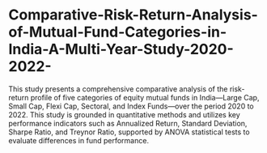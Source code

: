# Comparative-Risk-Return-Analysis-of-Mutual-Fund-Categories-in-India-A-Multi-Year-Study-2020-2022-
This study presents a comprehensive comparative analysis of the risk-return profile of five categories of equity mutual funds in India—Large Cap, Small Cap, Flexi Cap, Sectoral, and Index Funds—over the period 2020 to 2022. This study is grounded in quantitative methods and utilizes key performance indicators such as Annualized Return, Standard Deviation, Sharpe Ratio, and Treynor Ratio, supported by ANOVA statistical tests to evaluate differences in fund performance.
